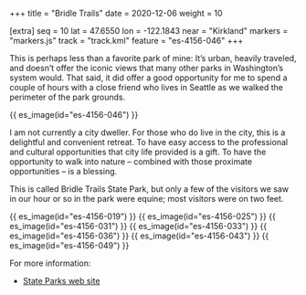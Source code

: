 +++
title = "Bridle Trails"
date = 2020-12-06
weight = 10

[extra]
seq = 10
lat = 47.6550
lon = -122.1843
near = "Kirkland"
markers = "markers.js"
track = "track.kml"
feature = "es-4156-046"
+++

This is perhaps less than a favorite park of mine: It’s urban, heavily traveled, and doesn’t offer the iconic views that many other parks in Washington’s system would. That said, it did offer a good opportunity for me to spend a couple of hours with a close friend who lives in Seattle as we walked the perimeter of the park grounds.

<!-- more -->

{{ es_image(id="es-4156-046") }}

I am not currently a city dweller. For those who do live in the city, this is a delightful and convenient retreat. To have easy access to the professional and cultural opportunities that city life provided is a gift. To have the opportunity to walk into nature – combined with those proximate opportunities – is a blessing.

This is called Bridle Trails State Park, but only a few of the visitors we saw in our hour or so in the park were equine; most visitors were on two feet.

{{ es_image(id="es-4156-019") }}
{{ es_image(id="es-4156-025") }}
{{ es_image(id="es-4156-031") }}
{{ es_image(id="es-4156-033") }}
{{ es_image(id="es-4156-036") }}
{{ es_image(id="es-4156-043") }}
{{ es_image(id="es-4156-049") }}

For more information:

* [State Parks web site](https://parks.state.wa.us/481/Bridle-Trails)
